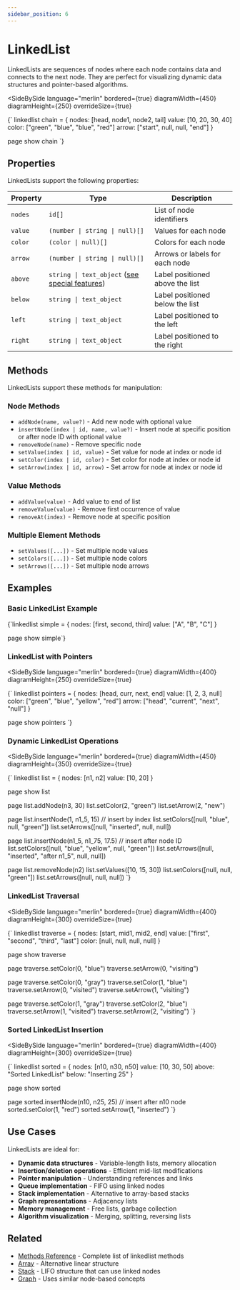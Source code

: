 ```yaml
---
sidebar_position: 6
---
```


# LinkedList

LinkedLists are sequences of nodes where each node contains data and connects to the next node. They are perfect for visualizing dynamic data structures and pointer-based algorithms.

<SideBySide 
  language="merlin"
  bordered={true}
  diagramWidth={450}
  diagramHeight={250}
  overrideSize={true}
>
{`
linkedlist chain = {
    nodes: [head, node1, node2, tail]
    value: [10, 20, 30, 40]
    color: ["green", "blue", "blue", "red"]
    arrow: ["start", null, null, "end"]
}

page
show chain
`}
</SideBySide>

## Properties

LinkedLists support the following properties:

| Property | Type | Description |
|----------|------|-------------|
| `nodes` | `id[]` | List of node identifiers |
| `value` | `(number \| string \| null)[]` | Values for each node |
| `color` | `(color \| null)[]` | Colors for each node |
| `arrow` | `(number \| string \| null)[]` | Arrows or labels for each node |
| `above` | `string \| text_object` ([see special features](./text#special-features))  | Label positioned above the list |
| `below` | `string \| text_object` | Label positioned below the list |
| `left` | `string \| text_object` | Label positioned to the left |
| `right` | `string \| text_object` | Label positioned to the right |

## Methods

LinkedLists support these methods for manipulation:

### Node Methods
- `addNode(name, value?)` - Add new node with optional value
- `insertNode(index | id, name, value?)` - Insert node at specific position or after node ID with optional value
- `removeNode(name)` - Remove specific node
- `setValue(index | id, value)` - Set value for node at index or node id
- `setColor(index | id, color)` - Set color for node at index or node id
- `setArrow(index | id, arrow)` - Set arrow for node at index or node id

### Value Methods
- `addValue(value)` - Add value to end of list
- `removeValue(value)` - Remove first occurrence of value
- `removeAt(index)` - Remove node at specific position

### Multiple Element Methods
- `setValues([...])` - Set multiple node values
- `setColors([...])` - Set multiple node colors
- `setArrows([...])` - Set multiple node arrows

## Examples

### Basic LinkedList Example

<MermaidLiteViewer>
{`linkedlist simple = {
    nodes: [first, second, third]
    value: ["A", "B", "C"]
}

page
show simple`}
</MermaidLiteViewer>

### LinkedList with Pointers

<SideBySide 
  language="merlin"
  bordered={true}
  diagramWidth={400}
  diagramHeight={250}
  overrideSize={true}
>
{`
linkedlist pointers = {
    nodes: [head, curr, next, end]
    value: [1, 2, 3, null]
    color: ["green", "blue", "yellow", "red"]
    arrow: ["head", "current", "next", "null"]
}

page
show pointers
`}
</SideBySide>

### Dynamic LinkedList Operations

<SideBySide 
  language="merlin"
  bordered={true}
  diagramWidth={450}
  diagramHeight={350}
  overrideSize={true}
>
{`
linkedlist list = {
    nodes: [n1, n2]
    value: [10, 20]
}

page
show list

page
list.addNode(n3, 30)
list.setColor(2, "green")
list.setArrow(2, "new")

page
list.insertNode(1, n1_5, 15)  // insert by index
list.setColors([null, "blue", null, "green"])
list.setArrows([null, "inserted", null, null])

page
list.insertNode(n1_5, n1_75, 17.5)  // insert after node ID
list.setColors([null, "blue", "yellow", null, "green"])
list.setArrows([null, "inserted", "after n1_5", null, null])

page
list.removeNode(n2)
list.setValues([10, 15, 30])
list.setColors([null, null, "green"])
list.setArrows([null, null, null])
`}
</SideBySide>

### LinkedList Traversal

<SideBySide 
  language="merlin"
  bordered={true}
  diagramWidth={400}
  diagramHeight={300}
  overrideSize={true}
>
{`
linkedlist traverse = {
    nodes: [start, mid1, mid2, end]
    value: ["first", "second", "third", "last"]
    color: [null, null, null, null]
}

page
show traverse

page
traverse.setColor(0, "blue")
traverse.setArrow(0, "visiting")

page
traverse.setColor(0, "gray")
traverse.setColor(1, "blue")
traverse.setArrow(0, "visited")
traverse.setArrow(1, "visiting")

page
traverse.setColor(1, "gray")
traverse.setColor(2, "blue")
traverse.setArrow(1, "visited")
traverse.setArrow(2, "visiting")
`}
</SideBySide>

### Sorted LinkedList Insertion

<SideBySide 
  language="merlin"
  bordered={true}
  diagramWidth={400}
  diagramHeight={300}
  overrideSize={true}
>
{`
linkedlist sorted = {
    nodes: [n10, n30, n50]
    value: [10, 30, 50]
    above: "Sorted LinkedList"
    below: "Inserting 25"
}

page
show sorted

page
sorted.insertNode(n10, n25, 25)  // insert after n10 node
sorted.setColor(1, "red")
sorted.setArrow(1, "inserted")
`}
</SideBySide>

## Use Cases

LinkedLists are ideal for:
- **Dynamic data structures** - Variable-length lists, memory allocation
- **Insertion/deletion operations** - Efficient mid-list modifications
- **Pointer manipulation** - Understanding references and links
- **Queue implementation** - FIFO using linked nodes
- **Stack implementation** - Alternative to array-based stacks
- **Graph representations** - Adjacency lists
- **Memory management** - Free lists, garbage collection
- **Algorithm visualization** - Merging, splitting, reversing lists

## Related

- [Methods Reference](../methods.md) - Complete list of linkedlist methods
- [Array](./array.md) - Alternative linear structure
- [Stack](./stack.md) - LIFO structure that can use linked nodes
- [Graph](./graph.md) - Uses similar node-based concepts
